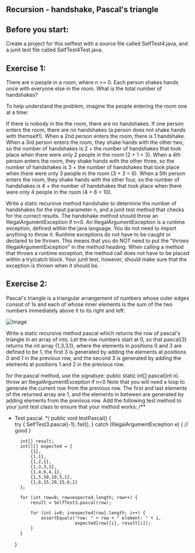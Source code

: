 ## Recursion - handshake, Pascal's triangle


## Before you start:
Create a project for this selftest with a source file called SelfTest4.java, and a junit test file called SelfTest4Test.java.

## Exercise 1:

There are n people in a room, where n >= 0.  Each person shakes hands once with everyone else in the room.  What is the total number of handshakes?

To help understand the problem, imagine the people entering the room one at a time:

If there is nobody in the the room, there are no handshakes.
If one person enters the room, there are no handshakes (a person does not shake hands with themself!).
When a 2nd person enters the room, there is 1 handshake.
When a 3rd person enters the room, they shake hands with the other two, so the number of handshakes is 2 + the number of handshakes that took place when there were only 2 people in the room (2 + 1 = 3).
When a 4th person enters the room, they shake hands with the other three, so the number of handshakes is 3 + the number of handshakes that took place when there were only 3 people in the room (3 + 3 = 6).
When a 5th person enters the room, they shake hands with the other four, so the number of handshakes is 4 + the number of handshakes that took place when there were only 4 people in the room (4 + 6 = 10).

Write a static recursive method handshake to determine the number of handshakes for the input parameter n, and a junit test method that checks for the correct results.
The handshake method should throw an IllegalArgumentException if n<0.  An IllegalArgumentException is a runtime exception, defined within the java language.  You do not need to import anything to throw it.  Runtime exceptions do not have to be caught or declared to be thrown.  This means that you do NOT need to put the "throws IllegalArgumentException" in the method heading.  When calling a method that throws a runtime exception, the method call does not have to be placed within a try/catch block.  Your junit test, however, should make sure that the exception is thrown when it should be.

## Exercise 2:

Pascal's triangle is a triangular arrangement of numbers whose outer edges consist of 1s and each of whose inner elements is the sum of the two numbers immediately above it to its right and left:

![Image](/Users/ychen/Documents/CL/Course_Java/SelfTests_S2/5_Recursion/triangle.png)


Write a static recursive method pascal which returns the row of pascal's triangle in an array of ints.  Let the row numbers start at 0, so that pascal(3) returns the int array {1,3,3,1}, where the elements in positions 0 and 3 are defined to be 1, the first 3 is generated by adding the elements at positions 0 and 1 in the previous row, and the second 3 is generated by adding the elements at positions 1 and 2 in the previous row.

for the pascal method, use the signature: public static int[] pascal(int n).
throw an IllegalArgumentException if n<0
Note that you will need a loop to generate the current row from the previous row.  The first and last elements of the returned array are 1, and the elements in between are generated by adding elements from the previous row.
Add the following test method to your junit test class to ensure that your method works:
/**
* Test pascal.
*/
public void testPascal() {        
try {
SelfTest3.pascal(-1);
fail();
}
catch (IllegalArgumentException e) {
// good
}

        int[] result; 
        int[][] expected = {
            {1},
            {1,1},
            {1,2,1},
            {1,3,3,1},
            {1,4,6,4,1},
            {1,5,10,10,5,1},
            {1,6,15,20,15,6,1}
        };

        for (int row=0; row<expected.length; row++) {
            result = SelfTest3.pascal(row);
            
            for (int i=0; i<expected[row].length; i++) {
                assertEquals("row: " + row + " element: " + i,
                             expected[row][i], result[i]);
            }
        }
    }
